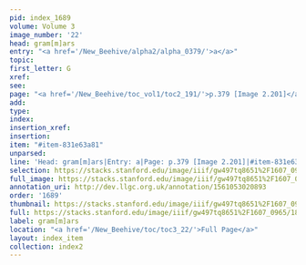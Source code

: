 ```yaml
---
pid: index_1689
volume: Volume 3
image_number: '22'
head: gram[m]ars
entry: "<a href='/New_Beehive/alpha2/alpha_0379/'>a</a>"
topic: 
first_letter: G
xref: 
see: 
page: "<a href='/New_Beehive/toc_vol1/toc2_191/'>p.379 [Image 2.201]</a>"
add: 
type: 
index: 
insertion_xref: 
insertion: 
item: "#item-831e63a81"
unparsed: 
line: 'Head: gram[m]ars|Entry: a|Page: p.379 [Image 2.201]|#item-831e63a81'
selection: https://stacks.stanford.edu/image/iiif/gw497tq8651%2F1607_0965/1829,2037,398,165/full/0/default.jpg
full_image: https://stacks.stanford.edu/image/iiif/gw497tq8651%2F1607_0965/full/full/0/default.jpg
annotation_uri: http://dev.llgc.org.uk/annotation/1561053020893
order: '1689'
thumbnail: https://stacks.stanford.edu/image/iiif/gw497tq8651%2F1607_0965/1829,2037,398,165/150,/0/default.jpg
full: https://stacks.stanford.edu/image/iiif/gw497tq8651%2F1607_0965/1829,2037,398,165/full/0/default.jpg
label: gram[m]ars
location: "<a href='/New_Beehive/toc/toc3_22/'>Full Page</a>"
layout: index_item
collection: index2
---
```

